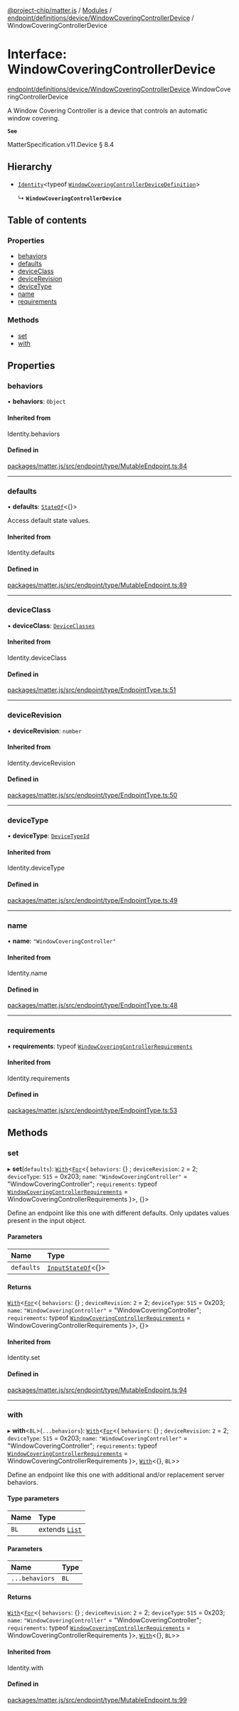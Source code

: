 [@project-chip/matter.js](../README.md) / [Modules](../modules.md) / [endpoint/definitions/device/WindowCoveringControllerDevice](../modules/endpoint_definitions_device_WindowCoveringControllerDevice.md) / WindowCoveringControllerDevice

# Interface: WindowCoveringControllerDevice

[endpoint/definitions/device/WindowCoveringControllerDevice](../modules/endpoint_definitions_device_WindowCoveringControllerDevice.md).WindowCoveringControllerDevice

A Window Covering Controller is a device that controls an automatic window covering.

**`See`**

MatterSpecification.v11.Device § 8.4

## Hierarchy

- [`Identity`](../modules/util_export.md#identity)\<typeof [`WindowCoveringControllerDeviceDefinition`](../modules/endpoint_definitions_device_WindowCoveringControllerDevice.md#windowcoveringcontrollerdevicedefinition)\>

  ↳ **`WindowCoveringControllerDevice`**

## Table of contents

### Properties

- [behaviors](endpoint_definitions_device_WindowCoveringControllerDevice.WindowCoveringControllerDevice.md#behaviors)
- [defaults](endpoint_definitions_device_WindowCoveringControllerDevice.WindowCoveringControllerDevice.md#defaults)
- [deviceClass](endpoint_definitions_device_WindowCoveringControllerDevice.WindowCoveringControllerDevice.md#deviceclass)
- [deviceRevision](endpoint_definitions_device_WindowCoveringControllerDevice.WindowCoveringControllerDevice.md#devicerevision)
- [deviceType](endpoint_definitions_device_WindowCoveringControllerDevice.WindowCoveringControllerDevice.md#devicetype)
- [name](endpoint_definitions_device_WindowCoveringControllerDevice.WindowCoveringControllerDevice.md#name)
- [requirements](endpoint_definitions_device_WindowCoveringControllerDevice.WindowCoveringControllerDevice.md#requirements)

### Methods

- [set](endpoint_definitions_device_WindowCoveringControllerDevice.WindowCoveringControllerDevice.md#set)
- [with](endpoint_definitions_device_WindowCoveringControllerDevice.WindowCoveringControllerDevice.md#with)

## Properties

### behaviors

• **behaviors**: `Object`

#### Inherited from

Identity.behaviors

#### Defined in

[packages/matter.js/src/endpoint/type/MutableEndpoint.ts:84](https://github.com/project-chip/matter.js/blob/0c058ae17fdba4c0b89b8b13c309011d51782299/packages/matter.js/src/endpoint/type/MutableEndpoint.ts#L84)

___

### defaults

• **defaults**: [`StateOf`](../modules/behavior_cluster_export._internal_.SupportedBehaviors.md#stateof)\<{}\>

Access default state values.

#### Inherited from

Identity.defaults

#### Defined in

[packages/matter.js/src/endpoint/type/MutableEndpoint.ts:89](https://github.com/project-chip/matter.js/blob/0c058ae17fdba4c0b89b8b13c309011d51782299/packages/matter.js/src/endpoint/type/MutableEndpoint.ts#L89)

___

### deviceClass

• **deviceClass**: [`DeviceClasses`](../enums/device_export.DeviceClasses.md)

#### Inherited from

Identity.deviceClass

#### Defined in

[packages/matter.js/src/endpoint/type/EndpointType.ts:51](https://github.com/project-chip/matter.js/blob/0c058ae17fdba4c0b89b8b13c309011d51782299/packages/matter.js/src/endpoint/type/EndpointType.ts#L51)

___

### deviceRevision

• **deviceRevision**: `number`

#### Inherited from

Identity.deviceRevision

#### Defined in

[packages/matter.js/src/endpoint/type/EndpointType.ts:50](https://github.com/project-chip/matter.js/blob/0c058ae17fdba4c0b89b8b13c309011d51782299/packages/matter.js/src/endpoint/type/EndpointType.ts#L50)

___

### deviceType

• **deviceType**: [`DeviceTypeId`](../modules/datatype_export.md#devicetypeid)

#### Inherited from

Identity.deviceType

#### Defined in

[packages/matter.js/src/endpoint/type/EndpointType.ts:49](https://github.com/project-chip/matter.js/blob/0c058ae17fdba4c0b89b8b13c309011d51782299/packages/matter.js/src/endpoint/type/EndpointType.ts#L49)

___

### name

• **name**: ``"WindowCoveringController"``

#### Inherited from

Identity.name

#### Defined in

[packages/matter.js/src/endpoint/type/EndpointType.ts:48](https://github.com/project-chip/matter.js/blob/0c058ae17fdba4c0b89b8b13c309011d51782299/packages/matter.js/src/endpoint/type/EndpointType.ts#L48)

___

### requirements

• **requirements**: typeof [`WindowCoveringControllerRequirements`](../modules/endpoint_definitions_device_WindowCoveringControllerDevice.WindowCoveringControllerRequirements.md)

#### Inherited from

Identity.requirements

#### Defined in

[packages/matter.js/src/endpoint/type/EndpointType.ts:53](https://github.com/project-chip/matter.js/blob/0c058ae17fdba4c0b89b8b13c309011d51782299/packages/matter.js/src/endpoint/type/EndpointType.ts#L53)

## Methods

### set

▸ **set**(`defaults`): [`With`](../modules/node_export._internal_.md#with)\<[`For`](../modules/behavior_cluster_export._internal_.EndpointType.md#for)\<\{ `behaviors`: {} ; `deviceRevision`: ``2`` = 2; `deviceType`: ``515`` = 0x203; `name`: ``"WindowCoveringController"`` = "WindowCoveringController"; `requirements`: typeof [`WindowCoveringControllerRequirements`](../modules/endpoint_definitions_device_WindowCoveringControllerDevice.WindowCoveringControllerRequirements.md) = WindowCoveringControllerRequirements }\>, {}\>

Define an endpoint like this one with different defaults.  Only updates values present in the input object.

#### Parameters

| Name | Type |
| :------ | :------ |
| `defaults` | [`InputStateOf`](../modules/behavior_cluster_export._internal_.SupportedBehaviors.md#inputstateof)\<{}\> |

#### Returns

[`With`](../modules/node_export._internal_.md#with)\<[`For`](../modules/behavior_cluster_export._internal_.EndpointType.md#for)\<\{ `behaviors`: {} ; `deviceRevision`: ``2`` = 2; `deviceType`: ``515`` = 0x203; `name`: ``"WindowCoveringController"`` = "WindowCoveringController"; `requirements`: typeof [`WindowCoveringControllerRequirements`](../modules/endpoint_definitions_device_WindowCoveringControllerDevice.WindowCoveringControllerRequirements.md) = WindowCoveringControllerRequirements }\>, {}\>

#### Inherited from

Identity.set

#### Defined in

[packages/matter.js/src/endpoint/type/MutableEndpoint.ts:94](https://github.com/project-chip/matter.js/blob/0c058ae17fdba4c0b89b8b13c309011d51782299/packages/matter.js/src/endpoint/type/MutableEndpoint.ts#L94)

___

### with

▸ **with**\<`BL`\>(`...behaviors`): [`With`](../modules/node_export._internal_.md#with)\<[`For`](../modules/behavior_cluster_export._internal_.EndpointType.md#for)\<\{ `behaviors`: {} ; `deviceRevision`: ``2`` = 2; `deviceType`: ``515`` = 0x203; `name`: ``"WindowCoveringController"`` = "WindowCoveringController"; `requirements`: typeof [`WindowCoveringControllerRequirements`](../modules/endpoint_definitions_device_WindowCoveringControllerDevice.WindowCoveringControllerRequirements.md) = WindowCoveringControllerRequirements }\>, [`With`](../modules/behavior_cluster_export._internal_.SupportedBehaviors.md#with)\<{}, `BL`\>\>

Define an endpoint like this one with additional and/or replacement server behaviors.

#### Type parameters

| Name | Type |
| :------ | :------ |
| `BL` | extends [`List`](../modules/behavior_cluster_export._internal_.SupportedBehaviors.md#list) |

#### Parameters

| Name | Type |
| :------ | :------ |
| `...behaviors` | `BL` |

#### Returns

[`With`](../modules/node_export._internal_.md#with)\<[`For`](../modules/behavior_cluster_export._internal_.EndpointType.md#for)\<\{ `behaviors`: {} ; `deviceRevision`: ``2`` = 2; `deviceType`: ``515`` = 0x203; `name`: ``"WindowCoveringController"`` = "WindowCoveringController"; `requirements`: typeof [`WindowCoveringControllerRequirements`](../modules/endpoint_definitions_device_WindowCoveringControllerDevice.WindowCoveringControllerRequirements.md) = WindowCoveringControllerRequirements }\>, [`With`](../modules/behavior_cluster_export._internal_.SupportedBehaviors.md#with)\<{}, `BL`\>\>

#### Inherited from

Identity.with

#### Defined in

[packages/matter.js/src/endpoint/type/MutableEndpoint.ts:99](https://github.com/project-chip/matter.js/blob/0c058ae17fdba4c0b89b8b13c309011d51782299/packages/matter.js/src/endpoint/type/MutableEndpoint.ts#L99)
